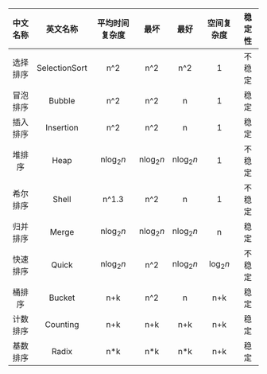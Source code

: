|中文名称   |英文名称  |平均时间复杂度  |最坏   |最好    |空间复杂度|稳定性|
|:----:|:----:      |:----:     |:----:| :----:|:----:  |:----:|
|选择排序|SelectionSort|n^2|n^2|n^2|1|不稳定|
|冒泡排序|Bubble|n^2|n^2|n|1|稳定|
|插入排序|Insertion|n^2|n^2|n|1|稳定|
|堆排序|Heap|n$\log_2{n}$|n$\log_2{n}$|n$\log_2{n}$|1|不稳定|
|希尔排序|Shell|n^1.3|n^2|n|1|不稳定|
|归并排序|Merge|n$\log_2{n}$|n$\log_2{n}$|n$\log_2{n}$|n|稳定|
|快速排序|Quick|n$\log_2{n}$|n^2|n$\log_2{n}$|$\log_2{n}$|不稳定|
|桶排序|Bucket|n+k|n^2|n|n+k|稳定|
|计数排序|Counting|n+k|n+k|n+k|n+k|稳定|
|基数排序|Radix|n*k|n*k|n*k|n+k|稳定|

